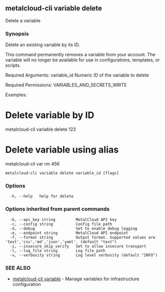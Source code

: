 ## metalcloud-cli variable delete

Delete a variable

### Synopsis

Delete an existing variable by its ID.

This command permanently removes a variable from your account. The variable
will no longer be available for use in configurations, templates, or scripts.

Required Arguments:
  variable_id    Numeric ID of the variable to delete

Required Permissions:
  VARIABLES_AND_SECRETS_WRITE

Examples:
  # Delete variable by ID
  metalcloud-cli variable delete 123
  
  # Delete variable using alias
  metalcloud-cli var rm 456

```
metalcloud-cli variable delete variable_id [flags]
```

### Options

```
  -h, --help   help for delete
```

### Options inherited from parent commands

```
  -k, --api_key string         MetalCloud API key
  -c, --config string          Config file path
  -d, --debug                  Set to enable debug logging
  -e, --endpoint string        MetalCloud API endpoint
  -f, --format string          Output format. Supported values are 'text','csv','md','json','yaml'. (default "text")
  -i, --insecure_skip_verify   Set to allow insecure transport
  -l, --log_file string        Log file path
  -v, --verbosity string       Log level verbosity (default "INFO")
```

### SEE ALSO

* [metalcloud-cli variable](metalcloud-cli_variable.md)	 - Manage variables for infrastructure configuration

